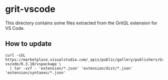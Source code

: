 # grit-vscode

This directory contains some files extracted from the GritQL extension for VS Code.

## How to update

```shell
curl -sSL https://marketplace.visualstudio.com/_apis/public/gallery/publishers/Grit/vsextensions/grit-vscode/0.3.10/vspackage \
  | tar -xzf - 'extension/*.json' 'extension/dist/*.json' 'extension/syntaxes/*.json'
```
